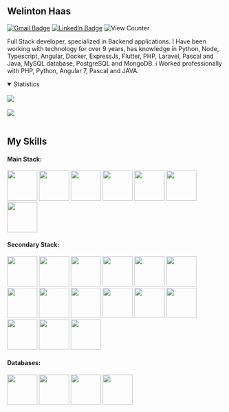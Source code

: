 ## Welinton Haas

[![Gmail Badge](https://img.shields.io/badge/-Gmail-c14438?style=flat-square&logo=Gmail&logoColor=white&link=mailto:welinton.haas@gmail.com)](mailto:welinton.haas@gmail.com)
[![LinkedIn Badge](https://img.shields.io/badge/-LinkedIn-2867B2?style=flat-square&labelColor=2867B2&logo=linkedin&logoColor=white&link=https://www.linkedin.com/in/welinton-haas/)](https://www.linkedin.com/in/welinton-haas)
![View Counter](https://komarev.com/ghpvc/?username=welintonhaas&style=flat-square)

Full Stack developer, specialized in Backend applications. I Have been working with technology for over 9 years, has knowledge in Python, Node, Typescript, Angular, Docker, ExpressJs, Flutter, PHP, Laravel, Pascal and Java, MySQL database, PostgreSQL and MongoDB. i Worked professionally with PHP, Python, Angular 7, Pascal and JAVA.

<details open>
<summary>Statistics</summary>
<br>
    <a>
      <img align="center" src="https://github-readme-stats.vercel.app/api?username=welintonhaas&layout=compact&show_icons=true&title_color=fff&icon_color=79ff97&text_color=9f9f9f&bg_color=151515" />
    </a>
    <br>
    <br>
    <a>
      <img align="center" src="https://github-readme-stats.vercel.app/api/top-langs/?username=welintonhaas&layout=compact&title_color=fff&icon_color=79ff97&text_color=9f9f9f&bg_color=151515" />
    </a>
</details>
<br>

## My Skills

#### Main Stack:

<div style="display:inline-block">
    <img src="https://cdn.jsdelivr.net/gh/devicons/devicon@latest/icons/java/java-original-wordmark.svg" height="70px"/>
    <img src="https://cdn.jsdelivr.net/gh/devicons/devicon@latest/icons/nodejs/nodejs-original-wordmark.svg" height="70px"/>
    <img src="https://cdn.jsdelivr.net/gh/devicons/devicon@latest/icons/angular/angular-original.svg" height="70px" />
    <img src="https://cdn.jsdelivr.net/gh/devicons/devicon@latest/icons/python/python-original-wordmark.svg" height="70px" />
    <img src="https://cdn.jsdelivr.net/gh/devicons/devicon@latest/icons/javascript/javascript-original.svg" height="70px" />
    <img src="https://cdn.jsdelivr.net/gh/devicons/devicon@latest/icons/typescript/typescript-original.svg" height="70px" />
    <img src="https://cdn.jsdelivr.net/gh/devicons/devicon@latest/icons/linux/linux-original.svg" height="70px" />
</div>

#### Secondary Stack:

<div style="display:inline-block">
    <img src="https://cdn.jsdelivr.net/gh/devicons/devicon@latest/icons/amazonwebservices/amazonwebservices-original-wordmark.svg" height="70px" />
    <img src="https://cdn.jsdelivr.net/gh/devicons/devicon@latest/icons/docker/docker-original-wordmark.svg" height="70px" />
    <img src="https://cdn.jsdelivr.net/gh/devicons/devicon@latest/icons/electron/electron-original.svg" height="70px" />
    <img src="https://cdn.jsdelivr.net/gh/devicons/devicon@latest/icons/express/express-original-wordmark.svg" height="70px" />
    <img src="https://cdn.jsdelivr.net/gh/devicons/devicon@latest/icons/firebase/firebase-original-wordmark.svg" height="70px" />
    <img src="https://cdn.jsdelivr.net/gh/devicons/devicon@latest/icons/flutter/flutter-original.svg" height="70px" />
    <img src="https://cdn.jsdelivr.net/gh/devicons/devicon@latest/icons/git/git-original-wordmark.svg" height="70px" />
    <img src="https://cdn.jsdelivr.net/gh/devicons/devicon@latest/icons/gitlab/gitlab-original-wordmark.svg" height="70px" />
    <img src="https://cdn.jsdelivr.net/gh/devicons/devicon@latest/icons/grafana/grafana-original-wordmark.svg" height="70px" />
    <img src="https://cdn.jsdelivr.net/gh/devicons/devicon@latest/icons/html5/html5-original-wordmark.svg" height="70px" />
    <img src="https://cdn.jsdelivr.net/gh/devicons/devicon@latest/icons/css3/css3-original-wordmark.svg" height="70px" />
    <img src="https://cdn.jsdelivr.net/gh/devicons/devicon@latest/icons/nginx/nginx-original.svg" height="70px" />
    <img src="https://cdn.jsdelivr.net/gh/devicons/devicon@latest/icons/php/php-original.svg" height="70px" />
    <img src="https://cdn.jsdelivr.net/gh/devicons/devicon@latest/icons/tomcat/tomcat-original-wordmark.svg" height="70px" />
    <img src="https://cdn.jsdelivr.net/gh/devicons/devicon@latest/icons/laravel/laravel-original-wordmark.svg" height="70px" />
</div>

#### Databases:

<div style="display:inline-block">
    <img src="https://cdn.jsdelivr.net/gh/devicons/devicon@latest/icons/mysql/mysql-original-wordmark.svg" height="70px" />
    <img src="https://cdn.jsdelivr.net/gh/devicons/devicon@latest/icons/microsoftsqlserver/microsoftsqlserver-original-wordmark.svg" height="70px" />
    <img src="https://cdn.jsdelivr.net/gh/devicons/devicon@latest/icons/postgresql/postgresql-original-wordmark.svg" height="70px" />
    <img src="https://cdn.jsdelivr.net/gh/devicons/devicon@latest/icons/mongodb/mongodb-original-wordmark.svg" height="70px" />
</div>

